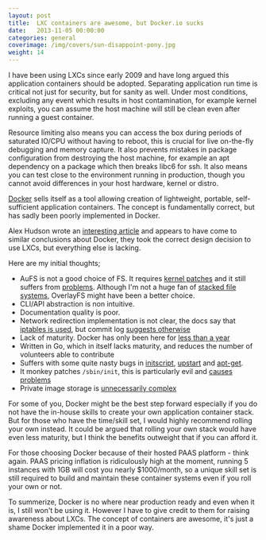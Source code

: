 ```yaml
---
layout: post
title:  LXC containers are awesome, but Docker.io sucks
date:   2013-11-05 00:00:00
categories: general
coverimage: /img/covers/sun-disappoint-pony.jpg
weight: 14
---
```


I have been using LXCs since early 2009 and have long argued this application containers should be adopted. Separating application run time is critical not just for security, but for sanity as well. Under most conditions, excluding any event which results in host contamination, for example kernel exploits, you can assume the host machine will still be clean even after running a guest container. 

Resource limiting also means you can access the box during periods of saturated IO/CPU without having to reboot, this is crucial for live on-the-fly debugging and memory capture. It also prevents mistakes in package configuration from destroying the host machine, for example an apt dependency on a package which then breaks libc6 for ssh. It also means you can test close to the environment running in production, though you cannot avoid differences in your host hardware, kernel or distro.

[Docker][8] sells itself as a tool allowing creation of lightweight, portable, self-sufficient application containers. The concept is fundamentally correct, but has sadly been poorly implemented in Docker.

Alex Hudson wrote an [interesting article][4] and appears to have come to similar conclusions about Docker, they took the correct design decision to use LXCs, but everything else is lacking.

Here are my initial thoughts;

* AuFS is not a good choice of FS. It requires [kernel patches][1] and it still suffers from [problems][2]. Although I'm not a huge fan of [stacked file systems][3], OverlayFS might have been a better choice.
* CLI/API abstraction is non intuitive.
* Documentation quality is poor.
* Network redirection implementation is not clear, the docs say that [iptables is used][6], but commit log [suggests otherwise][7]
* Lack of maturity. Docker has only been here for [less than a year][5]
* Written in Go, which in itself lacks maturity, and reduces the number of volunteers able to contribute
* Suffers with some quite nasty bugs in [initscript][9], [upstart][10] and [apt-get][11].
* It monkey patches `/sbin/init`, this is particularly evil and [causes problems][11]
* Private image storage is [unnecessarily complex][12]

For some of you, Docker might be the best step forward especially if you do not have the in-house skills to create your own application container stack. But for those who have the time/skill set, I would highly recommend rolling your own instead. It could be argued that rolling your own stack would have even less maturity, but I think the benefits outweight that if you can afford it.

For those choosing Docker because of their hosted PAAS platform - think again. PAAS pricing inflation is ridiculously high at the moment, running 5 instances with 1GB will cost you nearly $1000/month, so a unique skill set is still required to build and maintain these container systems even if you roll your own or not.

To summerize, Docker is no where near production ready and even when it is, I still won't be using it. However I have to give credit to them for raising awareness about LXCs. The concept of containers are awesome, it's just a shame Docker implemented it in a poor way.

 [1]: http://docs.docker.io/en/latest/installation/kernel/#id2
 [2]: http://bkhome.org/blog/?viewDetailed=01449
 [3]: http://www.thegeekstuff.com/2013/05/linux-aufs/
 [4]: http://www.alexhudson.com/2013/05/28/a-first-look-at-docker-io/
 [5]: http://en.wikipedia.org/wiki/Docker_(Linux_container_engine)
 [6]: http://blog.docker.io/2013/03/docker-containers-can-haz-networking-now/
 [7]: https://github.com/dotcloud/docker/commit/fac0d87d00ada08309ea3b82cae69beeef637c89
 [8]: http://docker.io/
 [9]: https://github.com/dotcloud/docker/issues/1024
 [10]: https://github.com/dotcloud/docker/issues/2276
 [11]: https://github.com/dotcloud/docker/issues/1724
 [12]: http://docs.docker.io/en/latest/use/workingwithrepository/
